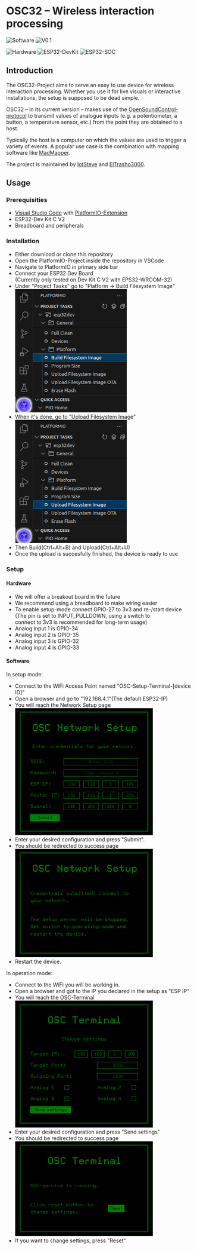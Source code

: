 # OSC32 – Wireless interaction processing
![Software](https://img.shields.io/badge/Software-darkslategrey)
![V0.1](https://img.shields.io/badge/Version-0.1-darkred?labelColor=black)

![Hardware](https://img.shields.io/badge/Hardware-darkslategrey)
![ESP32-DevKit](https://img.shields.io/badge/Dev_Kit_C-V2-darkred?labelColor=black)
![ESP32-SOC](https://img.shields.io/badge/ESP32-WROOM--32-darkred?labelColor=black)
## Introduction
The OSC32-Project aims to serve an easy to use device for wireless interaction processing. Whether you use it for live visuals or interactive installations, the setup is supposed to be dead simple.

OSC32 – in its current version – makes use of the [OpenSoundControl-protocol](https://opensoundcontrol.stanford.edu/) to transmit values of analogue inputs (e.g. a potentiometer, a button, a temperature sensor, etc.) from the point they are obtained to a host. 

Typically the host is a computer on which the values are used to trigger a variety of events. A popular use case is the combination with mapping software like [MadMapper](https://madmapper.com/).

The project is maintained by [IotSteve](https://github.com/IoTSteve/) and [ElTrasho3000](https://github.com/ElTrasho3000/).

## Usage
### Prerequisities
- [Visual Studio Code](https://code.visualstudio.com/) with [PlatformIO-Extension](https://platformio.org/)
- ESP32-Dev Kit C V2
- Breadboard and peripherals
### Installation
- Either download or clone this repository
- Open the PlatformIO-Project inside the repository in VSCode
- Navigate to PlatformIO in primary side bar
- Connect your ESP32 Dev Board\
(Currently only tested on Dev Kit C V2 with EPS32-WROOM-32)
- Under "Project Tasks" go to "Platform -> Build Filesystem Image"\
![Build](resources/BuildFilesystemImage.png)
- When it's done, go to "Upload Filesystem Image"\
![Upload](resources/UploadFilesystemImage.png)
- Then Build(Ctrl+Alt+B) and Upload(Ctrl+Alt+U)
- Once the upload is succesfully finished, the device is ready to use
### Setup
#### Hardware
- We will offer a breakout board in the future
- We recommend using a breadboard to make wiring easier
- To enable setup-mode connect GPIO-27 to 3v3 and re-/start device\
(The pin is set to INPUT_PULLDOWN, using a switch to\
connect to 3v3 is recommended for long-term usage)
- Analog input 1 is GPIO-34
- Analog input 2 is GPIO-35
- Analog input 3 is GPIO-32
- Analog input 4 is GPIO-33

#### Software
In setup mode:
- Connect to the WiFi Access Point named "OSC-Setup-Terminal-[device ID]"
- Open a browser and go to "192.168.4.1"(The default ESP32-IP)
- You will reach the Network Setup page\
![NetSet](resources/NetSet.png)
- Enter your desired configuration and press "Submit".
- You should be redirected to success page\
![NetSetSuccess](resources/NetSetSuccess.png)
- Restart the device.

In operation mode:
- Connect to the WiFi you will be working in.
- Open a browser and got to the IP you declared in the setup as "ESP IP"
- You will reach the OSC-Terminal\
![OSCsetings](resources/OSCsettings.png)
- Enter your desired configuration and press "Send settings"
- You should be redirected to success page\
![OSCrunning](resources/OSCrunning.png)
- If you want to change settings, press "Reset"